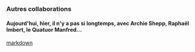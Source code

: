 ### Autres collaborations
#### Aujourd'hui, hier, il n'y a pas si longtemps, avec Archie Shepp, Raphaël Imbert, le Quatuor Manfred...
[markdown](otherProjects/ecouterVoir)